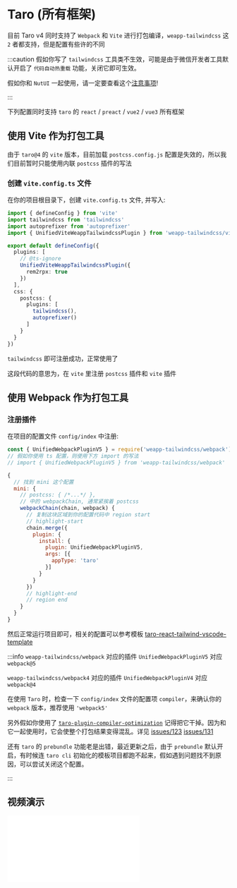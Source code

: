 # Taro (所有框架)

目前 Taro v4 同时支持了 `Webpack` 和 `Vite` 进行打包编译，`weapp-tailwindcss` 这 `2` 者都支持，但是配置有些许的不同

:::caution
假如你写了 `tailwindcss` 工具类不生效，可能是由于微信开发者工具默认开启了 `代码自动热重载` 功能，关闭它即可生效。

假如你和 `NutUI` 一起使用，请一定要查看这个[注意事项](/docs/issues/use-with-nutui)!

<!-- 有群友遇到了转义特殊字符失败，之后变成了空格的文件，结果 `node_modules` 删了重新安装就好了。 -->
:::

下列配置同时支持 `taro` 的 `react` / `preact` / `vue2` / `vue3` 所有框架

## 使用 Vite 作为打包工具

由于 `taro@4` 的 `vite` 版本，目前加载 `postcss.config.js` 配置是失效的，所以我们目前暂时只能使用内联 `postcss` 插件的写法

### 创建 `vite.config.ts` 文件

在你的项目根目录下，创建 `vite.config.ts` 文件, 并写入:

```ts title="vite.config.ts"
import { defineConfig } from 'vite'
import tailwindcss from 'tailwindcss'
import autoprefixer from 'autoprefixer'
import { UnifiedViteWeappTailwindcssPlugin } from 'weapp-tailwindcss/vite'

export default defineConfig({
  plugins: [
    // @ts-ignore
    UnifiedViteWeappTailwindcssPlugin({
      rem2rpx: true
    })
  ],
  css: {
    postcss: {
      plugins: [
        tailwindcss(),
        autoprefixer()
      ]
    }
  }
})

```

`tailwindcss` 即可注册成功，正常使用了

这段代码的意思为，在 `vite` 里注册 `postcss` 插件和 `vite` 插件

## 使用 Webpack 作为打包工具

### 注册插件

在项目的配置文件 `config/index` 中注册:

```js title="config/index.[jt]s"
const { UnifiedWebpackPluginV5 } = require('weapp-tailwindcss/webpack')
// 假如你使用 ts 配置，则使用下方 import 的写法
// import { UnifiedWebpackPluginV5 } from 'weapp-tailwindcss/webpack'

{
  // 找到 mini 这个配置
  mini: {
    // postcss: { /*...*/ },
    // 中的 webpackChain, 通常紧挨着 postcss 
    webpackChain(chain, webpack) {
      // 复制这块区域到你的配置代码中 region start
      // highlight-start
      chain.merge({
        plugin: {
          install: {
            plugin: UnifiedWebpackPluginV5,
            args: [{
              appType: 'taro'
            }]
          }
        }
      })
      // highlight-end
      // region end
    }
  }
}
```

然后正常运行项目即可，相关的配置可以参考模板 [taro-react-tailwind-vscode-template](https://github.com/sonofmagic/taro-react-tailwind-vscode-template)

:::info
`weapp-tailwindcss/webpack` 对应的插件 `UnifiedWebpackPluginV5` 对应 `webpack@5`

`weapp-tailwindcss/webpack4` 对应的插件 `UnifiedWebpackPluginV4` 对应 `webpack@4`

在使用 `Taro` 时，检查一下 `config/index` 文件的配置项 `compiler`，来确认你的 `webpack` 版本，推荐使用 `'webpack5'`

另外假如你使用了 [`taro-plugin-compiler-optimization`](https://www.npmjs.com/package/taro-plugin-compiler-optimization) 记得把它干掉。因为和它一起使用时，它会使整个打包结果变得混乱。详见 [issues/123](https://github.com/sonofmagic/weapp-tailwindcss/issues/123) [issues/131](https://github.com/sonofmagic/weapp-tailwindcss/issues/131)

<!-- 还有不要和 `terser-webpack-plugin` 一起注册使用，这会导致转义功能失效 详见 [**常见问题**](/docs/issues#taro-webpack5-环境下这个插件和-terser-webpack-plugin-一起使用会导致插件转义功能失效) 和 [issues/142](https://github.com/sonofmagic/weapp-tailwindcss/issues/142) -->

还有 `taro` 的 `prebundle` 功能老是出错，最近更新之后，由于 `prebundle` 默认开启，有时候连 `taro cli` 初始化的模板项目都跑不起来，假如遇到问题找不到原因，可以尝试关闭这个配置。
<!-- 
**另外不要开启二次编译缓存!**

```js
// 禁止二次编译缓存
cache: {
  enable: false
},
```

开启它会导致二次编译时，直接跳过插件的转义。另外还有一个 -->

<!-- `taro` 开发时热更新的问题，开发中保存 `tailwind.config.js` 文件，触发热更新会导致所有样式挂掉，此时重新保存任意 `jsx/tsx` 文件恢复正常。 -->

:::

## 视频演示

<iframe src="//player.bilibili.com/player.html?aid=966499437&bvid=BV1UW4y1w7VM&cid=1411385502&p=1&autoplay=0" scrolling="no" border="0" frameborder="no" framespacing="0" allowfullscreen="true"> </iframe>
